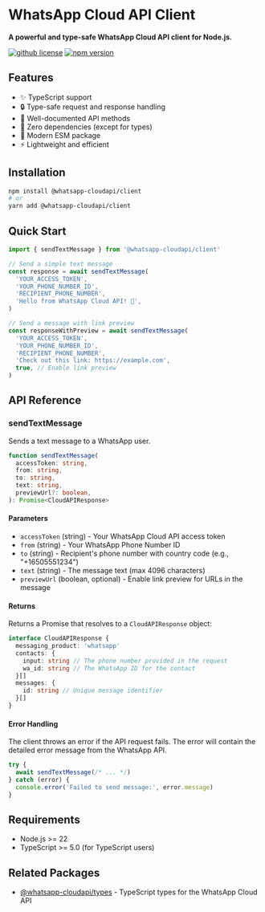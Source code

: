 # WhatsApp Cloud API Client

**A powerful and type-safe WhatsApp Cloud API client for Node.js.**

[![github license](https://img.shields.io/github/license/ericvera/whatsapp-cloudapi.svg?style=flat-square)](https://github.com/ericvera/whatsapp-cloudapi/blob/master/LICENSE)
[![npm version](https://img.shields.io/npm/v/%40whatsapp-cloudapi%2Fclient.svg?style=flat-square)](https://npmjs.org/package/%x40whatsapp-cloudapi%2Fclient)

## Features

- ✨ TypeScript support
- 🔒 Type-safe request and response handling
- 📝 Well-documented API methods
- 🎯 Zero dependencies (except for types)
- 🔄 Modern ESM package
- ⚡ Lightweight and efficient

## Installation

```bash
npm install @whatsapp-cloudapi/client
# or
yarn add @whatsapp-cloudapi/client
```

## Quick Start

```typescript
import { sendTextMessage } from '@whatsapp-cloudapi/client'

// Send a simple text message
const response = await sendTextMessage(
  'YOUR_ACCESS_TOKEN',
  'YOUR_PHONE_NUMBER_ID',
  'RECIPIENT_PHONE_NUMBER',
  'Hello from WhatsApp Cloud API! 👋',
)

// Send a message with link preview
const responseWithPreview = await sendTextMessage(
  'YOUR_ACCESS_TOKEN',
  'YOUR_PHONE_NUMBER_ID',
  'RECIPIENT_PHONE_NUMBER',
  'Check out this link: https://example.com',
  true, // Enable link preview
)
```

## API Reference

### sendTextMessage

Sends a text message to a WhatsApp user.

```typescript
function sendTextMessage(
  accessToken: string,
  from: string,
  to: string,
  text: string,
  previewUrl?: boolean,
): Promise<CloudAPIResponse>
```

#### Parameters

- `accessToken` (string) - Your WhatsApp Cloud API access token
- `from` (string) - Your WhatsApp Phone Number ID
- `to` (string) - Recipient's phone number with country code (e.g., "+16505551234")
- `text` (string) - The message text (max 4096 characters)
- `previewUrl` (boolean, optional) - Enable link preview for URLs in the message

#### Returns

Returns a Promise that resolves to a `CloudAPIResponse` object:

```typescript
interface CloudAPIResponse {
  messaging_product: 'whatsapp'
  contacts: {
    input: string // The phone number provided in the request
    wa_id: string // The WhatsApp ID for the contact
  }[]
  messages: {
    id: string // Unique message identifier
  }[]
}
```

#### Error Handling

The client throws an error if the API request fails. The error will contain the detailed error message from the WhatsApp API.

```typescript
try {
  await sendTextMessage(/* ... */)
} catch (error) {
  console.error('Failed to send message:', error.message)
}
```

## Requirements

- Node.js >= 22
- TypeScript >= 5.0 (for TypeScript users)

## Related Packages

- [@whatsapp-cloudapi/types](https://www.npmjs.com/package/@whatsapp-cloudapi/types) - TypeScript types for the WhatsApp Cloud API
